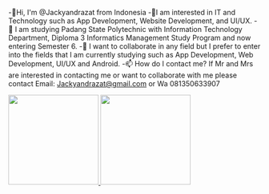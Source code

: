 -👋Hi, I'm @Jackyandrazat from Indonesia
-👀I am interested in IT and Technology such as App Development, Website Development, and UI/UX.
-🌱 I am studying Padang State Polytechnic with Information Technology Department, Diploma 3 Informatics Management Study Program and now entering Semester 6.
-💞️ ️I want to collaborate in any field but I prefer to enter into the fields that I am currently studying such as App Development, Web Development, UI/UX and Android.
-📫 How do I contact me?
  If Mr and Mrs are interested in contacting me or want to collaborate with me please contact Email: Jackyandrazat@gmail.com or Wa 081350633907

<!---
Jackyandrazat/Jackyandrazat is a ✨ special ✨ repository because its `README.md` (this file) appears on your GitHub profile.
You can click the Preview link to take a look at your changes.
--->

<p align="left">
<a href="https://github.com/Jackyandrazat">
  <img height="180em" src="https://github-readme-stats-eight-theta.vercel.app/api?username=Jackyandrazat&show_icons=true&theme=algolia&include_all_commits=true&count_private=true"/>
  <img height="180em" src="https://github-readme-stats-eight-theta.vercel.app/api/top-langs/?username=Jackyandrazat&layout=compact&langs_count=8&theme=algolia"/>
</a>
</p>
